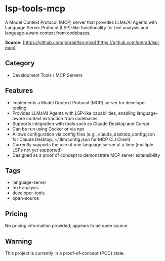 # lsp-tools-mcp

A Model Context Protocol (MCP) server that provides LLMs/AI Agents with Language Server Protocol (LSP)-like functionality for text analysis and language-aware context from codebases.

**Source:** [https://github.com/jonrad/lsp-mcp](https://github.com/jonrad/lsp-mcp)

## Category
- Development Tools / MCP Servers

## Features
- Implements a Model Context Protocol (MCP) server for developer tooling
- Provides LLMs/AI Agents with LSP-like capabilities, enabling language-aware context extraction from codebases
- Supports integration with tools such as Claude Desktop and Cursor
- Can be run using Docker or via npx
- Allows configuration via config files (e.g., claude_desktop_config.json for Claude Desktop, ~/.llm/config.json for MCP CLI Client)
- Currently supports the use of one language server at a time (multiple LSPs not yet supported)
- Designed as a proof of concept to demonstrate MCP server extensibility

## Tags
- language-server
- text-analysis
- developer-tools
- open-source

## Pricing
No pricing information provided; appears to be open source.

## Warning
This project is currently in a proof-of-concept (POC) state.